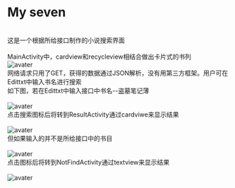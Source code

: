 # My seven</br>
<br/>  这是一个根据所给接口制作的小说搜索界面</br>
<br/>  MainActivity中，cardview和recycleview相结合做出卡片式的书列
<br/>  ![avater](http://m.qpic.cn/psb?/V12pRwMy1vBidC/reKJ7i7xqM7ZJYAN6m8mrLl1Bf.hYpzU7av7humXOjw!/b/dLkAAAAAAAAA&bo=bQGKAgAAAAADJ.Y!&rf=viewer_4)
<br/>  网络请求只用了GET，获得的数据通过JSON解析，没有用第三方框架。用户可在Edittxt中输入书名进行搜索
<br/>  如下图，若在Edittxt中输入接口中书名--盗墓笔记薄</br>
<br/>  ![avater](http://m.qpic.cn/psb?/V12pRwMy1vBidC/FWupL0M8d3ywLx9y8HDTMyr1GsqipYNq8u8mHUQnyOg!/b/dMEAAAAAAAAA&bo=bAGHAgAAAAADJ.o!&rf=viewer_4)
<br/>  点击搜索图标后将转到ResultActivity通过cardviwe来显示结果</br>
<br/>  ![avater](http://m.qpic.cn/psb?/V12pRwMy1vBidC/CZVgjTl.qVPPH5ZDUPiXIdzrzeGYb9R0cM*Y5bdY.Fc!/b/dL8AAAAAAAAA&bo=bwGOAgAAAAADJ.A!&rf=viewer_4)
<br/>  但如果输入的并不是所给接口中的书目</br>
<br/> ![avater](http://m.qpic.cn/psb?/V12pRwMy1vBidC/MqqMcTbGJ5woz8902*vsEgis0ass0fLAcNZf3MdZCOk!/b/dDQBAAAAAAAA&bo=bAGMAgAAAAADF9E!&rf=viewer_4)
<br/>  点击图标后将转到NotFindActivity通过textview来显示结果</br>
<br/> ![avater](http://m.qpic.cn/psb?/V12pRwMy1vBidC/LW3FOMrLUpOFUNLR98e6iu0Zbu27qRzDztPerGYz9j8!/b/dFMBAAAAAAAA&bo=bQGEAgAAAAADF9g!&rf=viewer_4)
